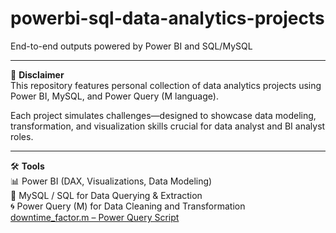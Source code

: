 # powerbi-sql-data-analytics-projects

End-to-end outputs powered by Power BI and SQL/MySQL

---

📌 **Disclaimer**  
This repository features personal collection of data analytics projects using Power BI, MySQL, and Power Query (M language).  

Each project simulates challenges—designed to showcase data modeling, transformation, and visualization skills crucial for data analyst and BI analyst roles.

---

🛠 **Tools**  
📊 Power BI (DAX, Visualizations, Data Modeling)  
🧮 MySQL / SQL for Data Querying & Extraction  
🌀 Power Query (M) for Data Cleaning and Transformation
[downtime_factor.m – Power Query Script](./powerbi-sql-data-analytics-projects/downtime_factor.m)
